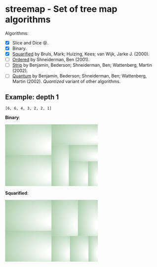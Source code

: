 # streemap - Set of tree map algorithms

Algorithms:

- [x] Slice and Dice 😵.
- [x] Binary.
- [x] [Squarified](https://www.win.tue.nl/~vanwijk/stm.pdf) by Bruls, Mark; Huizing, Kees; van Wijk, Jarke J. (2000).
- [ ] [Ordered](http://cvs.cs.umd.edu/~ben/papers/Shneiderman2001Ordered.pdf) by Shneiderman, Ben (2001).
- [ ] [Strip](http://www.cs.umd.edu/hcil/trs/2001-18/2001-18.pdf) by Benjamin, Bederson; Shneiderman, Ben; Wattenberg, Martin (2002).
- [ ] [Quantum](http://www.cs.umd.edu/hcil/trs/2001-18/2001-18.pdf) by Benjamin, Bederson; Shneiderman, Ben; Wattenberg, Martin (2002). _Quantized_ variant of other algorithms.

## Example: depth 1

```
[6, 6, 4, 3, 2, 2, 1]
```

**Binary**:

<svg viewBox="0 0 6 4" width="300" height="200" xmlns="http://www.w3.org/2000/svg">
  <defs>
    <radialGradient id="g" cx="0.5" cy="0.5" r="0.5"
    fx="0.75" fy="0.6" fr="5%" gradientTransform="scale(2) translate(-0.25, -0.25)">
      <stop offset="0%" stop-color="white"/>
      <stop offset="100%" stop-color="darkseagreen"/>
    </radialGradient>
  </defs>
  <rect x="0" y="0" width="3" height="2" fill="url(#g)" />
  <rect x="0" y="2" width="3" height="2" fill="url(#g)" />
  <rect x="3" y="0" width="3" height="1.3333334" fill="url(#g)" />
  <rect x="3" y="1.3333334" width="1.125" height="2.6666665" fill="url(#g)" />
  <rect x="4.125" y="1.3333334" width="1.875" height="1.0666667" fill="url(#g)" />
  <rect x="4.125" y="2.4" width="1.25" height="1.5999999" fill="url(#g)" />
  <rect x="5.375" y="2.4" width="0.625" height="1.5999999" fill="url(#g)" />
</svg>

**Squarified**:

<svg viewBox="0 0 6 4" width="300" height="200" xmlns="http://www.w3.org/2000/svg">
  <defs>
    <radialGradient id="g" cx="0.5" cy="0.5" r="0.5"
    fx="0.75" fy="0.6" fr="5%" gradientTransform="scale(2) translate(-0.25, -0.25)">
      <stop offset="0%" stop-color="white"/>
      <stop offset="100%" stop-color="darkseagreen"/>
    </radialGradient>
  </defs>
  <rect x="0" y="0" width="3" height="2" fill="url(#g)" />
  <rect x="0" y="2" width="3" height="2" fill="url(#g)" />
  <rect x="3" y="0" width="1.7142857" height="2.3333333" fill="url(#g)" />
  <rect x="4.714286" y="0" width="1.2857141" height="2.3333333" fill="url(#g)" />
  <rect x="3" y="2.3333333" width="1.1999999" height="1.6666667" fill="url(#g)" />
  <rect x="4.2" y="2.3333333" width="1.1999999" height="1.6666667" fill="url(#g)" />
  <rect x="5.3999996" y="2.3333333" width="0.60000014" height="1.6666667" fill="url(#g)" />  
</svg>
